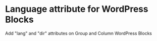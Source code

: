 # Language attribute for WordPress Blocks
Add "lang" and "dir" attributes on Group and Column WordPress Blocks
